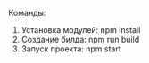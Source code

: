 Команды:
1. Установка модулей:  npm install
2. Создание билда: npm run build
3. Запуск проекта: npm start
